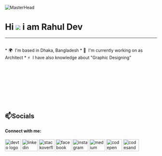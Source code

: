 ![MasterHead](./1280.gif)



Hi ![](https://user-images.githubusercontent.com/18350557/176309783-0785949b-9127-417c-8b55-ab5a4333674e.gif) i am Rahul Dev
=================================================================================================================================


------------------------------


<br>
* 🌍  I'm based in Dhaka, Bangladesh
* 🚀  I'm currently working on as Architect
* ⚡  I have also knowledge about "Graphic Designing" <br>
<br>
<br>
<br>
<br>
<br>
<br>
<br>





<br>


 <h2>📫Socials</h2>


<h4 align="left">Connect with me:</h4>

<div align="left">
<a href="https://dev.to" target="blank"><img src="https://raw.githubusercontent.com/maurodesouza/profile-readme-generator/master/src/assets/icons/social/devto/default.svg" width="52" height="40" alt="devto logo"  /></a>
<a href="https://linkedin.com" target="blank">  <img src="https://raw.githubusercontent.com/maurodesouza/profile-readme-generator/master/src/assets/icons/social/linkedin/default.svg" width="52" height="40" alt="linkedin logo"  /></a>
<a href="https://stackoverflow.com" target="blank"><img src="https://raw.githubusercontent.com/maurodesouza/profile-readme-generator/master/src/assets/icons/social/stackoverflow/default.svg" width="52" height="40" alt="stackoverflow logo"  /></a>
<a href="https://fb.com" target="blank"><img src="https://raw.githubusercontent.com/maurodesouza/profile-readme-generator/master/src/assets/icons/social/facebook/default.svg" width="52" height="40" alt="facebook logo"  /></a>
<a href="https://instagram.com" target="blank"><img src="https://raw.githubusercontent.com/maurodesouza/profile-readme-generator/master/src/assets/icons/social/instagram/default.svg" width="52" height="40" alt="instagram logo"  /></a>
<a href="https://medium.com" target="blank"><img src="https://raw.githubusercontent.com/maurodesouza/profile-readme-generator/master/src/assets/icons/social/medium/default.svg" width="52" height="40" alt="medium logo"  /></a>
<a href="https://codepen.io" target="blank"><img src="https://raw.githubusercontent.com/maurodesouza/profile-readme-generator/master/src/assets/icons/social/codepen/default.svg" width="52" height="40" alt="codepen logo"  /></a>
<a href="https://codesandbox.io" target="blank"><img src="https://raw.githubusercontent.com/maurodesouza/profile-readme-generator/master/src/assets/icons/social/codesandbox/default.svg" width="52" height="40" alt="codesandbox logo"  /></a>
</div>


<!---------------------------------------------------------footer----------------------------------------------------------------------------------------->   
<br>
<br>





